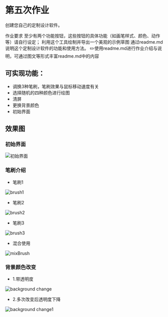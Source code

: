 # 第五次作业

创建您自己的定制设计软件。

作业要求
至少有两个功能按钮，这些按钮的具体功能（如画笔样式、颜色、动作等）请自行设定；
利用这个工具绘制并导出一个美观的示例草图
通过readme.md说明这个定制设计软件的功能和使用方法。
✏️使用readme.md进行作业介绍与说明，可通过图文等形式丰富readme.md中的内容

## 可实现功能：

- 调换3种笔刷，笔刷效果与鼠标移动速度有关
- 选择随机的四种颜色进行绘图
- 清屏
- 更换背景颜色
- 初始界面

## 效果图

### 初始界面

![初始界面](https://user-images.githubusercontent.com/90942805/138620299-eb9be673-7ae7-4562-9752-0d92f469e771.png)

### 笔刷介绍

- 笔刷1

![brush1](https://user-images.githubusercontent.com/90942805/138620326-8433bb9b-7639-4a73-993b-de0fc806ac92.png)


- 笔刷2

![brush2](https://user-images.githubusercontent.com/90942805/138620327-a23dfc8c-cbc9-4789-b1ad-447dd415b373.png)


- 笔刷3

![brush3](https://user-images.githubusercontent.com/90942805/138620334-c670e466-abef-4332-b038-3fa22b574aae.png)


- 混合使用

![mixBrush](https://user-images.githubusercontent.com/90942805/138620344-0a416693-80b9-440e-8082-099d8619f06e.png)


### 背景颜色改变

- 1.带透明度

![background change](https://user-images.githubusercontent.com/90942805/138620363-b8a05600-c782-421c-9bc2-67f4fe5e4301.png)


- 2.多次改变后透明度下降

![background change1](https://user-images.githubusercontent.com/90942805/138620379-c294e618-3d3e-4a9e-80df-529670576a45.png)
